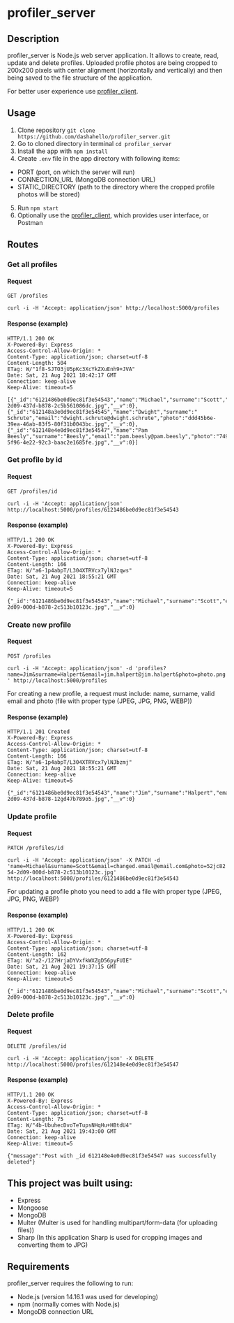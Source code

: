 # profiler_server

## Description

profiler_server is Node.js web server application. It allows to create, read, update and delete profiles. Uploaded profile photos are being cropped to 200x200 pixels with center alignment (horizontally and vertically) and then being saved to the file structure of the application.

For better user experience use [profiler_client](https://github.com/dashahello/profiler_client.git).

## Usage

1. Clone repository `git clone https://github.com/dashahello/profiler_server.git`
2. Go to cloned directory in terminal `cd profiler_server`
3. Install the app with `npm install`
4. Create `.env` file in the app directory with following items:

- PORT (port, on which the server will run)
- CONNECTION_URL (MongoDB connection URL)
- STATIC_DIRECTORY (path to the directory where the cropped profile photos will be stored)

5. Run `npm start`
6. Optionally use the [profiler_client](https://github.com/dashahello/profiler_client.git), which provides user interface, or Postman

## Routes

### Get all profiles

#### Request

`GET /profiles`

`curl -i -H 'Accept: application/json' http://localhost:5000/profiles`

#### Response (example)

```
HTTP/1.1 200 OK
X-Powered-By: Express
Access-Control-Allow-Origin: *
Content-Type: application/json; charset=utf-8
Content-Length: 504
ETag: W/"1f8-SJTO3jU5pKc3XcYkZXuEnh9+JVA"
Date: Sat, 21 Aug 2021 18:42:17 GMT
Connection: keep-alive
Keep-Alive: timeout=5

[{"_id":"6121486be0d9ec81f3e54543","name":"Michael","surname":"Scott","email":"michael.scott@michael.scott","photo":"01bc8254-2d09-437d-b878-2c5b561086dc.jpg","__v":0},{"_id":"612148a3e0d9ec81f3e54545","name":"Dwight","surname":" Schrute","email":"dwight.schrute@dwight.schrute","photo":"ddd45b6e-39ea-46ab-83f5-80f31b0043bc.jpg","__v":0},{"_id":"612148e4e0d9ec81f3e54547","name":"Pam Beesly","surname":"Beesly","email":"pam.beesly@pam.beesly","photo":"749c79e2-5f96-4e22-92c3-baac2e1685fe.jpg","__v":0}]
```

### Get profile by id

#### Request

`GET /profiles/id`

`curl -i -H 'Accept: application/json' http://localhost:5000/profiles/6121486be0d9ec81f3e54543`

#### Response (example)

```
HTTP/1.1 200 OK
X-Powered-By: Express
Access-Control-Allow-Origin: *
Content-Type: application/json; charset=utf-8
Content-Length: 166
ETag: W/"a6-1p4abpT/L304XTRVcx7ylNJzqws"
Date: Sat, 21 Aug 2021 18:55:21 GMT
Connection: keep-alive
Keep-Alive: timeout=5

{"_id":"6121486be0d9ec81f3e54543","name":"Michael","surname":"Scott","email":"michael.scott@michael.scott","photo":"52jc8254-2d09-000d-b878-2c513b10123c.jpg","__v":0}
```

### Create new profile

#### Request

`POST /profiles`

`curl -i -H 'Accept: application/json' -d 'profiles?name=Jim&surname=Halpert&email=jim.halpert@jim.halpert&photo=photo.png' http://localhost:5000/profiles`

For creating a new profile, a request must include:
name, surname, valid email and photo (file with proper type (JPEG, JPG, PNG, WEBP))

#### Response (example)

```
HTTP/1.1 201 Created
X-Powered-By: Express
Access-Control-Allow-Origin: *
Content-Type: application/json; charset=utf-8
Content-Length: 166
ETag: W/"a6-1p4abpT/L304XTRVcx7ylNJbzmj"
Date: Sat, 21 Aug 2021 18:55:21 GMT
Connection: keep-alive
Keep-Alive: timeout=5

{"_id":"6121486be0d9ec81f3e54543","name":"Jim","surname":"Halpert","email":"jim.halpert@jim.halpert","photo":"82bc8476-2d09-437d-b878-12gd47b789o5.jpg","__v":0}
```

### Update profile

#### Request

`PATCH /profiles/id`

`curl -i -H 'Accept: application/json' -X PATCH -d 'name=Michael&surname=Scott&email=changed.email@email.com&photo=52jc8254-2d09-000d-b878-2c513b10123c.jpg' http://localhost:5000/profiles/6121486be0d9ec81f3e54543`

For updating a profile photo you need to add a file with proper type (JPEG, JPG, PNG, WEBP)

#### Response (example)

```
HTTP/1.1 200 OK
X-Powered-By: Express
Access-Control-Allow-Origin: *
Content-Type: application/json; charset=utf-8
Content-Length: 162
ETag: W/"a2-/127HrjaDYVxfkWXZgD56pyFUIE"
Date: Sat, 21 Aug 2021 19:37:15 GMT
Connection: keep-alive
Keep-Alive: timeout=5

{"_id":"6121486be0d9ec81f3e54543","name":"Michael","surname":"Scott","email":"changed.email@email.com","photo":"52jc8254-2d09-000d-b878-2c513b10123c.jpg","__v":0}
```

### Delete profile

#### Request

`DELETE /profiles/id`

`curl -i -H 'Accept: application/json' -X DELETE http://localhost:5000/profiles/612148e4e0d9ec81f3e54547`

#### Response (example)

```
HTTP/1.1 200 OK
X-Powered-By: Express
Access-Control-Allow-Origin: *
Content-Type: application/json; charset=utf-8
Content-Length: 75
ETag: W/"4b-UbuhecDvoTeTupsNHqHu+HBtdU4"
Date: Sat, 21 Aug 2021 19:43:00 GMT
Connection: keep-alive
Keep-Alive: timeout=5

{"message":"Post with _id 612148e4e0d9ec81f3e54547 was successfully deleted"}
```

## This project was built using:

- Express
- Mongoose
- MongoDB
- Multer (Multer is used for handling multipart/form-data (for uploading files))
- Sharp (In this application Sharp is used for cropping images and converting them to JPG)

## Requirements

profiler_server requires the following to run:

- Node.js (version 14.16.1 was used for developing)
- npm (normally comes with Node.js)
- MongoDB connection URL
